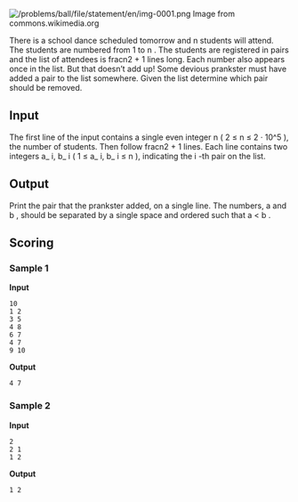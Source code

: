 ![/problems/ball/file/statement/en/img-0001.png](https://open.kattis.com/problems/ball/file/statement/en/img-0001.png)
Image from commons.wikimedia.org

There is a school dance scheduled tomorrow and n students will attend. The students
are numbered from 1 to n . The students are
registered in pairs and the list of attendees is fracn2 + 1 lines long. Each
number also appears once in the list. But that doesn’t add up!
Some devious prankster must have added a pair to the list
somewhere. Given the list determine which pair should be
removed.

## Input
The first line of the input contains a single even integer n ( 2 ≤ n ≤ 2 · 10^5 ), the
number of students. Then follow fracn2 + 1 lines. Each line
contains two integers a_ i, b_
i ( 1 ≤ a_ i, b_ i
≤ n ), indicating the i -th pair on the list.

## Output
Print the pair that the prankster added, on a single line.
The numbers, a and b , should be separated
by a single space and ordered such that a < b .

## Scoring
### Sample 1
**Input**
```text
10
1 2
3 5
4 8
6 7
4 7
9 10
```
**Output**
```text
4 7
```

### Sample 2
**Input**
```text
2
2 1
1 2
```
**Output**
```text
1 2
```
